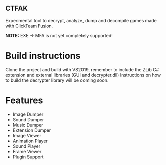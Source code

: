 ## CTFAK

Experimental tool to decrypt, analyze, dump and decompile games made with ClickTeam Fusion.

**NOTE:** EXE -> MFA is not yet completely supported!

# Build instructions

Clone the project and build with VS2019, remember to include the ZLib C# extension and external libraries (GUI and decrypter.dll)
Instructions on how to build the decrypter library will be coming soon.

# Features

* Image Dumper<br/>
* Sound Dumper<br/>
* Music Dumper<br/>
* Extension Dumper<br/>
* Image Viewer<br/>
* Animation Player<br/>
* Sound Player<br/>
* Frame Viewer<br/>
* Plugin Support
